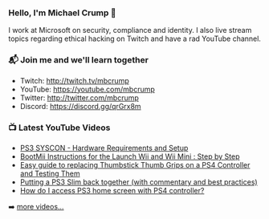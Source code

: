 ### Hello, I'm Michael Crump 👋

I work at Microsoft on security, compliance and identity. I also live stream topics regarding ethical hacking on Twitch and have a rad YouTube channel. 

### 📬 Join me and we'll learn together

- Twitch: http://twitch.tv/mbcrump
- YouTube: https://youtube.com/mbcrump
- Twitter: http://twitter.com/mbcrump
- Discord: https://discord.gg/qrGrx8m

### 📺 Latest YouTube Videos

<!-- YOUTUBE:START -->
- [PS3 SYSCON - Hardware Requirements and Setup](https://www.youtube.com/watch?v=38vNt8X93VE)
- [BootMii Instructions for the Launch Wii and Wii Mini : Step by Step](https://www.youtube.com/watch?v=wS8bCgwLLHE)
- [Easy guide to replacing Thumbstick Thumb Grips on a PS4 Controller and Testing Them](https://www.youtube.com/watch?v=tD-RWRcoi5M)
- [Putting a PS3 Slim back together (with commentary and best practices)](https://www.youtube.com/watch?v=40e_2itHcXA)
- [How do I access PS3 home screen with PS4 controller?](https://www.youtube.com/watch?v=llooTz4Id8c)
<!-- YOUTUBE:END -->

➡️ [more videos...](https://youtube.com/mbcrump)

